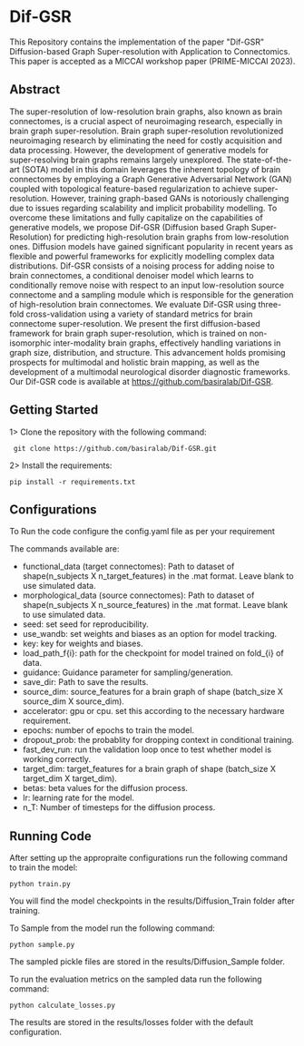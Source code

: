 # Dif-GSR

This Repository contains the implementation of the paper "Dif-GSR" Diffusion-based Graph Super-resolution with
Application to Connectomics. This paper is accepted as a MICCAI workshop paper (PRIME-MICCAI 2023).

## Abstract

The super-resolution of low-resolution brain graphs, also known as
brain connectomes, is a crucial aspect of neuroimaging research, especially in
brain graph super-resolution. Brain graph super-resolution revolutionized neuroimaging
research by eliminating the need for costly acquisition and data processing.
However, the development of generative models for super-resolving brain
graphs remains largely unexplored. The state-of-the-art (SOTA) model in this domain
leverages the inherent topology of brain connectomes by employing a Graph
Generative Adversarial Network (GAN) coupled with topological feature-based
regularization to achieve super-resolution. However, training graph-based GANs
is notoriously challenging due to issues regarding scalability and implicit probability
modelling. To overcome these limitations and fully capitalize on the capabilities
of generative models, we propose Dif-GSR (Diffusion based Graph Super-
Resolution) for predicting high-resolution brain graphs from low-resolution ones.
Diffusion models have gained significant popularity in recent years as flexible
and powerful frameworks for explicitly modelling complex data distributions.
Dif-GSR consists of a noising process for adding noise to brain connectomes, a
conditional denoiser model which learns to conditionally remove noise with respect
to an input low-resolution source connectome and a sampling module which
is responsible for the generation of high-resolution brain connectomes. We evaluate
Dif-GSR using three-fold cross-validation using a variety of standard metrics
for brain connectome super-resolution. We present the first diffusion-based
framework for brain graph super-resolution, which is trained on non-isomorphic
inter-modality brain graphs, effectively handling variations in graph size, distribution,
and structure. This advancement holds promising prospects for multimodal
and holistic brain mapping, as well as the development of a multimodal
neurological disorder diagnostic frameworks. Our Dif-GSR code is available at
https://github.com/basiralab/Dif-GSR.

## Getting Started

1> Clone the repository with the following command:

```
 git clone https://github.com/basiralab/Dif-GSR.git
```

2> Install the requirements:

```
pip install -r requirements.txt
```

## Configurations

To Run the code configure the config.yaml file as per your requirement

The commands available are:

* functional_data (target connectomes): Path to dataset of shape(n_subjects X n_target_features) in the .mat format. Leave blank to use simulated data.
* morphological_data (source connectomes): Path to dataset of shape(n_subjects X n_source_features) in the .mat format. Leave blank to use simulated data.
* seed: set seed for reproducibility.
* use_wandb: set weights and biases as an option for model tracking.
* key: key for weights and biases.
* load_path_f{i}: path for the checkpoint for model trained on fold_{i} of data.
* guidance: Guidance parameter for sampling/generation.
* save_dir: Path to save the results.
* source_dim: source_features for a brain graph of shape (batch_size X source_dim X source_dim).
* accelerator: gpu or cpu. set this according to the necessary hardware requirement.
* epochs: number of epochs to train the model.
* dropout_prob: the probablity for dropping context in conditional training.
* fast_dev_run: run the validation loop once to test whether model is working correctly.
* target_dim: target_features for a brain graph of shape (batch_size X target_dim X target_dim).
* betas: beta values for the diffusion process.
* lr: learning rate for the model.
* n_T: Number of timesteps for the diffusion process.

## Running Code
After setting up the appropraite configurations run the following command to train the model:

```
python train.py
```

You will find the model checkpoints in the results/Diffusion_Train folder after training.

To Sample from the model run the following command:

```
python sample.py
```

The sampled pickle files are stored in the results/Diffusion_Sample folder.

To run the evaluation metrics on the sampled data run the following command:

```
python calculate_losses.py
```

The results are stored in the results/losses folder with the default configuration.

